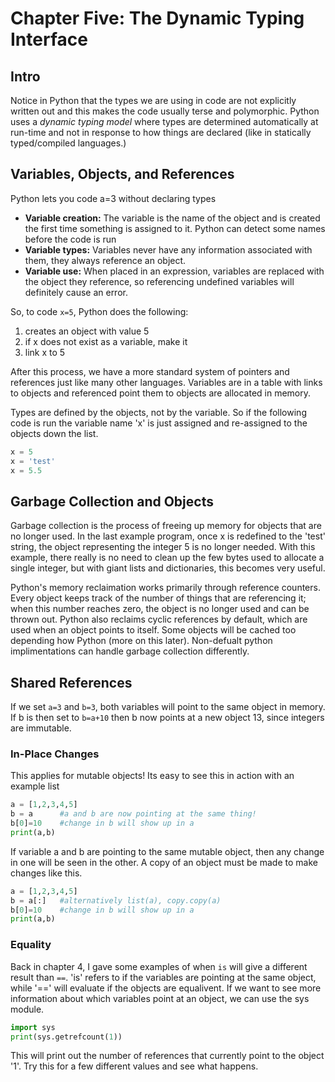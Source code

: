 # Chapter Five:  The Dynamic Typing Interface

## Intro
Notice in Python that the types we are using in code are not explicitly written out and this makes the code usually terse and polymorphic.  Python uses a *dynamic typing model* where types are determined automatically at run-time and not in response to how things are declared (like in statically typed/compiled languages.)

## Variables, Objects, and References
Python lets you code a=3 without declaring types
+  **Variable creation:**  The variable is the name of the object and is created the first time something is assigned to it.  Python can detect some names before the code is run
+  **Variable types:**  Variables never have any information associated with them, they always reference an object.
+  **Variable use:**  When placed in an expression, variables are replaced with the object they reference, so referencing undefined variables will definitely cause an error.

So, to code `x=5`, Python does the following:
1) creates an object with value 5
2) if x does not exist as a variable, make it
3) link x to 5

After this process, we have a more standard system of pointers and references just like many other languages.  Variables are in a table with links to objects and referenced point them to objects are allocated in memory.

Types are defined by the objects, not by the variable.  So if the following code is run the variable name 'x' is just assigned and re-assigned to the objects down the list.
```python
x = 5
x = 'test'
x = 5.5
```

## Garbage Collection and Objects
Garbage collection is the process of freeing up memory for objects that are no longer used.  In the last example program, once x is redefined to the 'test' string, the object representing the integer 5 is no longer needed.  With this example, there really is no need to clean up the few bytes used to allocate a single integer, but with giant lists and dictionaries, this becomes very useful.

Python's memory reclaimation works primarily through reference counters.  Every object keeps track of the number of things that are referencing it; when this number reaches zero, the object is no longer used and can be thrown out.  Python also reclaims cyclic references by default, which are used when an object points to itself.  Some objects will be cached too depending how Python  (more on this later).  Non-defualt python implimentations can handle garbage collection differently.

## Shared References
If we set `a=3` and `b=3`, both variables will point to the same object in memory.  If b is then set to `b=a+10` then b now points at a new object 13, since integers are immutable.
 ### In-Place Changes
 This applies for mutable objects!  Its easy to see this in action with an example list
 ```python
 a = [1,2,3,4,5]
 b = a      #a and b are now pointing at the same thing!
 b[0]=10    #change in b will show up in a
 print(a,b)
```
If variable a and b are pointing to the same mutable object, then any change in one will be seen in the other.  A copy of an object must be made to make changes like this.
 ```python
 a = [1,2,3,4,5]
 b = a[:]   #alternatively list(a), copy.copy(a)
 b[0]=10    #change in b will show up in a
 print(a,b)
```
 ### Equality
 Back in chapter 4, I gave some examples of when `is` will give a different result than `==`.  'is' refers to if the variables are pointing at the same object, while '==' will evaluate if the objects are equalivent.  If we want to see more information about which variables point at an object, we can use the sys module.
  ```python
  import sys
  print(sys.getrefcount(1))
 ```
 This will print out the number of references that currently point to the object '1'.  Try this for a few different values and see what happens. 
